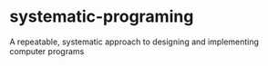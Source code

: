 # systematic-programing
A repeatable, systematic approach to designing and implementing computer programs
